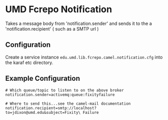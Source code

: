 # UMD Fcrepo Notification

Takes a message body from 'notification.sender' and sends it to the a 'notification.recipient' ( such as a 
SMTP url )

## Configuration

Create a service instance
`edu.umd.lib.fcrepo.camel.notification.cfg` into the karaf
etc directory.

## Example Configuration

```
# Which queue/topic to listen to on the above broker
notification.sender=activemq:queue:fixityfailure

# Where to send this...see the camel-mail documentation
notification.recipient=smtp://localhost?to=jdixon@umd.edu&subject=Fixity\ Failure

```
